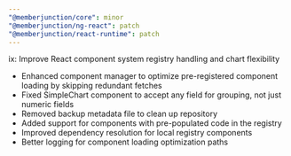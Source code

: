```yaml
---
"@memberjunction/core": minor
"@memberjunction/ng-react": patch
"@memberjunction/react-runtime": patch
---
```


ix: Improve React component system registry handling and chart
flexibility

- Enhanced component manager to optimize pre-registered component loading
  by skipping redundant fetches
- Fixed SimpleChart component to accept any field for grouping, not just
  numeric fields
- Removed backup metadata file to clean up repository
- Added support for components with pre-populated code in the registry
- Improved dependency resolution for local registry components
- Better logging for component loading optimization paths
